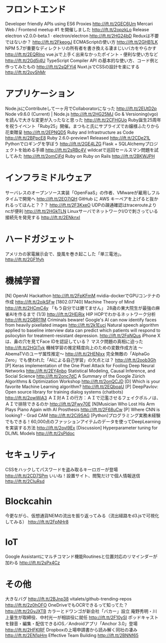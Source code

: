 # フロントエンド
Developer friendly APIs using ES6 Proxies http://ift.tt/2GEC6Um
Mercari Web / Frontend meetup #1 を開催しました http://ift.tt/2opzkLo
Release electron v2.0.0-beta.1 · electron/electron http://ift.tt/2HG24bD
Reduxは不要ではないか？ http://ift.tt/2FkeogJ
ECMAScriptの使い方 http://ift.tt/2GHB1LK
NPM 5.7が重要なディレクトリの所有者を書き換える凄まじいバカをやらかす http://ift.tt/2EQRIno
vue.jsで上手く出来なかったポイント・便利な使い方など http://ift.tt/2Gd5i4U
TypeScript Compiler API の基本的な使い方、コード例と作ってみたもの http://ift.tt/2sQFYj4
Nuxt.jsでCSSの設計を楽にする http://ift.tt/2ovShMr

# アプリケーション
Node.jsにContributeして一ヶ月でCollaboratorになった http://ift.tt/2EUtD2p
Node v9.6.0 (Current) | Node.js http://ift.tt/2HG25MJ
Go & Versioning(vgo)を読んで大きな変更が入ったなと思った http://ift.tt/2CFHGUo
Ruby誕生25周年を祝うイベント「Ruby25」開催。まつもと氏にサプライズでお嬢様ふたりから花束贈呈 http://ift.tt/2EPNQD5
Ruby and Infrastructure as Code http://ift.tt/2BPpcE8
Ruby 2.6.0-preview1 Released http://ift.tt/2CDe21L
Pythonでロギングを学ぼう http://ift.tt/2GE4LZG
Flask + SQLAlchemyプロジェクトを始める手順 http://ift.tt/2sRBc4V
wildcatで巡回セールスマン問題を試してみた http://ift.tt/2omCjFd
Ruby on Ruby on Rails http://ift.tt/2BKWJPH

# インフラミドルウェア
サーバレスのオープンソース実装「OpenFaaS」の作者、VMwareが雇用しフルタイムで開発へ http://ift.tt/2EO7iQH
GitHub に AWS キーペアを上げると抜かれるってほんと？？？ http://ift.tt/2F3KxeO
UDPの疎通確認はtracerouteよりncが便利 http://ift.tt/2HGkTLN
LinuxサーバでネットワークI/Oで刺さっている接続先を発見する http://ift.tt/2ENknxI

# ハードガジェット
アメリカの家電展示会で、旋風を巻き起こした「単三電池」。 http://ift.tt/2GF1fyh

# 機械学習
[N] OpenAI Hackathon http://ift.tt/2FpKFmM
nvidia-dockerでGPUコンテナの作成 http://ift.tt/2oikSFw
[1802.07740] Machine Theory of Mind http://ift.tt/2HCmC4y
「もう自分では勝てません」 28歳の東大院生が最強の麻雀AIを作るまで (1/3) http://ift.tt/2HEjRjx
HIP HOPでわかるネットワーク分析 http://ift.tt/2GBR11M
Criminals beware! Google's AI can now identify faces from heavily pixellated images http://ift.tt/2k1Euci
Natural speech algorithm applied to baseline interview data can predict which patients will respond to psilocybin for treatment-resistant depression. http://ift.tt/2FqNQus
iPhone Xは、鼻の穴を見てFace IDを認証している？ マスク問題の真相に迫った http://ift.tt/2HGITyk
機械学習の推定精度向上のための変数作成方法 ～AbemaTVのユーザ属性推定～ http://ift.tt/2HENlxx
完全無敵の「AlphaGo Zero」でも使われた「AIによる自己学習」の欠点とは？ http://ift.tt/2oob3Gh
[P] Keras implementation of the One Pixel Attack for Fooling Deep Neural Networks http://ift.tt/2EY4nbo
Statistical Modeling, Causal Inference, and Social Science http://ift.tt/2onc7dC
A Summary of the Google Zürich Algorithms & Optimization Workshop http://ift.tt/2onQCJD
[D] Which is your favorite Machine Learning algorithm? http://ift.tt/2EQboaU
[P] DeepPavlov: Open source library for training dialog systems (chatbots) http://ift.tt/2owWiA3
ＡＩ対ＡＩの行方：ＡＩで氾濫させるフェイクポルノは、ＡＩで排除できるのか http://ift.tt/2Fwv70E
[N]Musician Who Lost His Arm Plays Piano Again with AI Prosthesis http://ift.tt/2F68uCw
[P] Where CNN is looking? - Grad CAM http://ift.tt/2Cj9SAG
[Python]プログラミング実務未経験でもできる！60,000点のファッションアイテムのデータを使ってDeepLearningを実装する方法 http://ift.tt/2ovl9Ex
[Discussion] Hyperparameter tuning for DL/ML Models http://ift.tt/2sPldoc

# セキュリティ
CSSをハックしてパスワードを盗み取るキーロガーが登場 http://ift.tt/2CD7SPm
いいね！設置サイト、閲覧だけで個人情報送信 http://ift.tt/2CIuRsd
# Blockcahin
今更ながら、仮想通貨NEMの流出を振り返ってみる（流出経路をd3.jsで可視化してみる） http://ift.tt/2FpNHr8

# IoT
Google Assistantにマルチコマンド機能Routinesと位置対応のリマインダーが加わる http://ift.tt/2sPx4Cz

# その他
大きなバグ http://ift.tt/2BJnp38
vitalets/github-trending-repos http://ift.tt/2z0hOFO
OneDriveでもOCRできるって知ってた？ http://ift.tt/2GyJXTB
カラーとドワンゴが新会社「バカー」設立 庵野秀明・川上量生が取締役、中村光一が相談役に就任 http://ift.tt/2F10ySI
ポッドキャストを録音・編集・配信できるiOS／Androidアプリ「Anchor 3.0」登場 http://ift.tt/2HFKlRF
Dropboxの上場申請書から読み解く同社の凄み http://ift.tt/2EN1pHm
Effective Team Building http://ift.tt/2BNNf65

